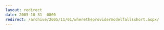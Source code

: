 ```yaml
---
layout: redirect
date: 2005-10-31 -0800
redirect: /archive/2005/11/01/wheretheprovidermodelfallsshort.aspx/
---
```

